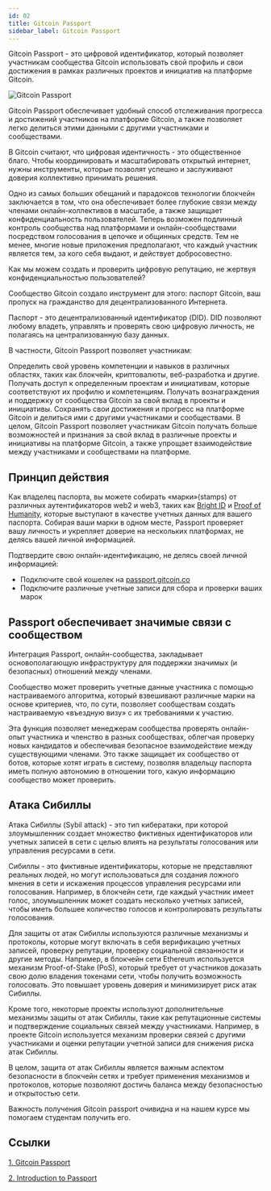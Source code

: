 ```yaml
---
id: 02
title: Gitcoin Passport
sidebar_label: Gitcoin Passport
---
```


Gitcoin Passport - это цифровой идентификатор, который позволяет участникам сообщества Gitcoin использовать свой профиль и свои достижения в рамках различных проектов и инициатив на платформе Gitcoin.

![Gitcoin Passport](https://go.gitcoin.co/hubfs/PASSPORT_nobg-01-1024x584.png)

Gitcoin Passport обеспечивает удобный способ отслеживания прогресса и достижений участников на платформе Gitcoin, а также позволяет легко делиться этими данными с другими участниками и сообществами.

В Gitcoin считают, что цифровая идентичность - это общественное благо. Чтобы координировать и масштабировать открытый интернет, нужны инструменты, которые позволят успешно и заслуживают доверия коллективно принимать решения.

Одно из самых больших обещаний и парадоксов технологии блокчейн заключается в том, что она обеспечивает более глубокие связи между членами онлайн-коллективов в масштабе, а также защищает конфиденциальность пользователей. Теперь возможен подлинный контроль сообщества над платформами и онлайн-сообществами посредством голосования в цепочке и общинных средств. Тем не менее, многие новые приложения предполагают, что каждый участник является тем, за кого себя выдают, и действует добросовестно.

Как мы можем создать и проверить цифровую репутацию, не жертвуя конфиденциальностью пользователей?

Сообщество Gitcoin создало инструмент для этого: паспорт Gitcoin, ваш пропуск на гражданство для децентрализованного Интернета.

Паспорт - это децентрализованный идентификатор (DID). DID позволяют любому владеть, управлять и проверять свою цифровую личность, не полагаясь на централизованную базу данных.

В частности, Gitcoin Passport позволяет участникам:

Определить свой уровень компетенции и навыков в различных областях, таких как блокчейн, криптовалюты, веб-разработка и другие.
Получать доступ к определенным проектам и инициативам, которые соответствуют их профилю и компетенциям.
Получать вознаграждения и поддержку от сообщества Gitcoin за свой вклад в проекты и инициативы.
Сохранять свои достижения и прогресс на платформе Gitcoin и делиться ими с другими участниками и сообществами.
В целом, Gitcoin Passport позволяет участникам Gitcoin получать больше возможностей и признания за свой вклад в различные проекты и инициативы на платформе Gitcoin, а также упрощает взаимодействие между участниками и сообществами на платформе.

## Принцип действия

Как владелец паспорта, вы можете собирать «марки»(stamps) от различных аутентификаторов web2 и web3, таких как [Bright ID](https://www.brightid.org/) и [Proof of Humanity](https://www.proofofhumanity.id/), которые выступают в качестве учетных данных для вашего паспорта. Собирая ваши марки в одном месте, Passport проверяет вашу личность и укрепляет доверие на нескольких платформах, не делясь вашей личной информацией.

Подтвердите свою онлайн-идентификацию, не делясь своей личной информацией:

- Подключите свой кошелек на [passport.gitcoin.co](https://passport.gitcoin.co/)
- Подключите различные учетные записи для сбора и проверки ваших марок

## Passport обеспечивает значимые связи с сообществом

Интеграция Passport, онлайн-сообщества, закладывает основополагающую инфраструктуру для поддержки значимых (и безопасных) отношений между членами.

Сообщество может проверить учетные данные участника с помощью настраиваемого алгоритма, который взвешивают различные марки на основе критериев, что, по сути, позволяет сообществам создать настраиваемую «въездную визу» с их требованиями к участию.

Эта функция позволяет менеджерам сообщества проверять онлайн-опыт участника и членство в разных сообществах, облегчая проверку новых кандидатов и обеспечивая безопасное взаимодействие между существующими членами. Это также защищает их сообщество от ботов, которые хотят играть в систему, позволяя владельцу паспорта иметь полную автономию в отношении того, какую информацию сообщество может проверить.

## Атака Сибиллы

Атака Сибиллы (Sybil attack) - это тип кибератаки, при которой злоумышленник создает множество фиктивных идентификаторов или учетных записей в сети с целью влиять на результаты голосования или управления ресурсами в сети.

Сибиллы - это фиктивные идентификаторы, которые не представляют реальных людей, но могут использоваться для создания ложного мнения в сети и искажения процессов управления ресурсами или голосования. Например, в блокчейн сети, где каждый участник имеет голос, злоумышленник может создать несколько учетных записей, чтобы иметь большее количество голосов и контролировать результаты голосования.

Для защиты от атак Сибиллы используются различные механизмы и протоколы, которые могут включать в себя верификацию учетных записей, проверку репутации, проверку социальной связанности и другие методы. Например, в блокчейн сети Ethereum используется механизм Proof-of-Stake (PoS), который требует от участников доказать свою долю владения токенами сети, чтобы получить возможность голосовать. Это повышает уровень доверия и минимизирует риск атак Сибиллы.

Кроме того, некоторые проекты используют дополнительные механизмы защиты от атак Сибиллы, такие как репутационные системы и подтверждение социальных связей между участниками. Например, в проекте Gitcoin используется механизм проверки связей с другими участниками и оценки репутации учетной записи для снижения риска атак Сибиллы.

В целом, защита от атак Сибиллы является важным аспектом безопасности в блокчейн сетях и требует применения механизмов и протоколов, которые позволяют достичь баланса между безопасностью и открытостью сети.

Важность получения Gitcoin passport очивидна и на нашем курсе мы помогаем студентам получить его.

## Ссылки

[1. Gitcoin Passport](https://support.gitcoin.co/gitcoin-knowledge-base/gitcoin-passport/what-is-gitcoin-passport)

[2. Introduction to Passport ](https://go.gitcoin.co/blog/intro-to-passport)
